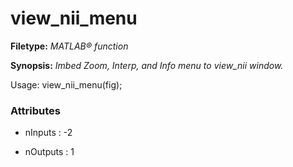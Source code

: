 # view_nii_menu

**Filetype:** _MATLAB&reg; function_

**Synopsis:** _Imbed Zoom, Interp, and Info menu to view_nii window._


Usage: view_nii_menu(fig);


### Attributes


- nInputs : -2

- nOutputs : 1
